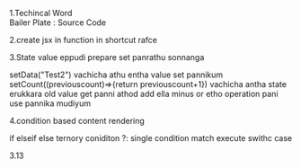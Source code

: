 1.Techincal Word  
 Bailer Plate : Source Code

2.create jsx in function in shortcut
rafce

3.State value eppudi prepare set panrathu sonnanga

setData("Test2") vachicha athu entha value set pannikum
setCount((previouscount)=>{return previouscount+1}) vachicha antha state erukkara old value get panni athod add ella minus or etho operation pani use pannika mudiyum

4.condition based content rendering

if elseif else
ternory coniditon ?:
single condition match execute
swithc case

3.13
